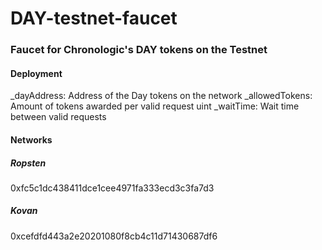# DAY-testnet-faucet
### Faucet for Chronologic's DAY tokens on the Testnet

#### Deployment
_dayAddress: Address of the Day tokens on the network
_allowedTokens: Amount of tokens awarded per valid request
uint _waitTime: Wait time between valid requests

#### Networks

##### Ropsten
0xfc5c1dc438411dce1cee4971fa333ecd3c3fa7d3

##### Kovan
0xcefdfd443a2e20201080f8cb4c11d71430687df6
